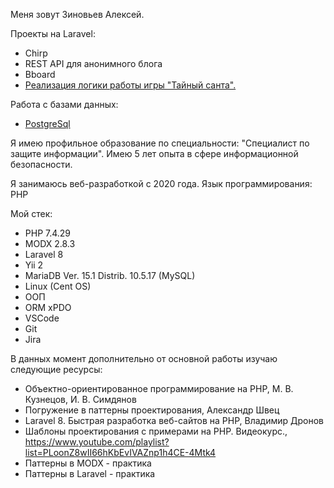 Меня зовут Зиновьев Алексей.

Проекты на Laravel:
- Chirp
- REST API для анонимного блога
- Bboard
- <a href="https://github.com/al-zv/secret_santa">Реализация логики работы игры "Тайный санта".</a>

Работа с базами данных:
- <a href="https://github.com/al-zv/DBMS">PostgreSql</a>

Я имею профильное образование по специальности: "Специалист по защите информации". Имею 5 лет опыта в сфере информационной безопасности.

Я занимаюсь веб-разработкой с 2020 года. Язык программирования: PHP

Мой стек:
- PHP 7.4.29
- MODX 2.8.3
- Laravel 8
- Yii 2
- MariaDB Ver. 15.1 Distrib. 10.5.17 (MySQL)
- Linux (Cent OS)
- ООП
- ORM xPDO
- VSCode
- Git
- Jira

В данных момент дополнительно от основной работы изучаю следующие ресурсы:
* Объектно-ориентированное программирование на PHP,
М. В. Кузнецов, И. В. Симдянов
* Погружение в паттерны проектирования, Александр Швец
* Laravel 8. Быстрая разработка веб-сайтов на PHP, Владимир Дронов
* Шаблоны проектирования с примерами на PHP. Видеокурс., https://www.youtube.com/playlist?list=PLoonZ8wII66hKbEvIVAZnp1h4CE-4Mtk4
* Паттерны в MODX - практика
* Паттерны в Laravel - практика

